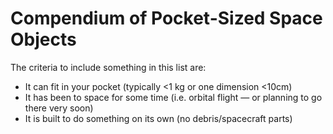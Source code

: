 # Compendium of Pocket-Sized Space Objects

The criteria to include something in this list are:
- It can fit in your pocket (typically <1 kg or one dimension <10cm)
- It has been to space for some time (i.e. orbital flight — or planning to go there very soon)
- It is built to do something on its own (no debris/spacecraft parts)
